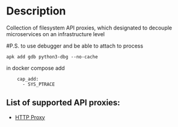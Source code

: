 # Description

Collection of filesystem API proxies, which designated to decouple microservices on an infrastructure level

#P.S.
to use debugger and be able to attach to process

`apk add gdb python3-dbg --no-cache`

in docker compose add

```
    cap_add:
      - SYS_PTRACE
```

## List of supported API proxies:

- [HTTP Proxy](http_proxy/README.md)
